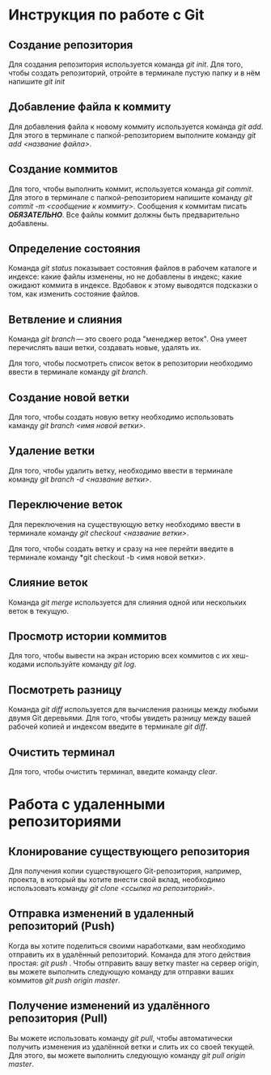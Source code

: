 # Инструкция по работе с Git

## Создание репозитория
Для создания репозитория используется команда *git init*. Для того, чтобы создать репозиторий, отройте в терминале пустую папку и в нём напишите *git init*

## Добавление файла к коммиту
Для добавления файла к новому коммиту используется команда *git add*. Для этого в терминале с папкой-репозиторием выполните команду *git add <название файла>*.

## Создание коммитов
Для того, чтобы выполнить коммит, используется команда *git commit*. Для этого в терминале с папкой-репозиторием напишите команду *git commit -m <сообщение к коммиту>*. Сообщения к коммитам писать ***ОБЯЗАТЕЛЬНО***. Все файлы коммит должны быть предварительно добавлены.

## Определение состояния
Команда *git status* показывает состояния файлов в рабочем каталоге и индексе: какие файлы изменены, но не добавлены в индекс; какие ожидают коммита в индексе. Вдобавок к этому выводятся подсказки о том, как изменить состояние файлов.

## Ветвление и слияния

Команда *git branch* — это своего рода "менеджер веток". Она умеет перечислять ваши ветки, создавать новые, удалять их.

 Для того, чтобы посмотреть список веток в репозитории необходимо ввести в терминале команду *git branch*.

## Создание новой ветки
Для того, чтобы создать новую ветку необходимо использовать каманду *git branch <имя новой ветки>*.

## Удаление ветки
Для того, чтобы удалить ветку, необходимо ввести в терминале команду *git branch -d <название ветки>*.

## Переключение веток
Для переключения на существующую ветку необходимо ввести в терминале команду *git checkout <название ветки>*.

Для того, чтобы создать ветку и сразу на нее перейти введите в терминале команду *git checkout -b <имя новой ветки>.

## Слияние веток
Команда *git merge* используется для слияния одной или нескольких веток в текущую. 

## Просмотр истории коммитов
Для того, чтобы вывести на экран историю всех коммитов с их хеш-кодами используйте команду *git log*.

## Посмотреть разницу
Команда *git diff* используется для вычисления разницы между любыми двумя Git деревьями.  Для того, чтобы увидеть разницу между вашей рабочей копией и индексом введите в терминале *git diff*.

## Очистить терминал
Для того, чтобы очистить терминал, введите команду *clear*.

# Работа с удаленными репозиториями

## Клонирование существующего репозитория
Для получения копии существующего Git-репозитория, например, проекта, в который вы хотите внести свой вклад, необходимо использовать команду *git clone <ссылка на репозиторий>*.

## Отправка изменений в удаленный репозиторий (Push)

Когда вы хотите поделиться своими наработками, вам необходимо отправить их в удалённый репозиторий. Команда для этого действия простая: *git push <remote-name> <branch-name>*. Чтобы отправить вашу ветку master на сервер origin, вы можете выполнить следующую команду для отправки ваших коммитов *git push origin master*.

## Получение изменений из удалённого репозитория (Pull)

Вы можете использовать команду *git pull*, чтобы автоматически получить изменения из удалённой ветки и слить их со своей текущей. Для этого, вы можете выполнить следующую команду *git pull origin master*.












